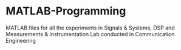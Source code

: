 # MATLAB-Programming
MATLAB files for all the experiments in Signals & Systems, DSP and Measurements & Instrumentation Lab conducted in Communication Engineering
